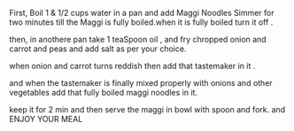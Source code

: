 First, Boil 1 & 1/2 cups water in a pan and add Maggi Noodles Simmer for two minutes till the Maggi is fully boiled.when it is fully boiled turn it off .

then, in anothere pan take 1 teaSpoon oil , and fry chropped onion and carrot and peas and add salt as per your choice.

when onion and carrot turns reddish then add that tastemaker in it .

and when the tastemaker is finally mixed properly with onions and other vegetables add that fully boiled maggi noodles in it.

keep it for 2 min and then serve the maggi in bowl with spoon and fork. and ENJOY YOUR MEAL 